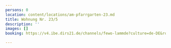```yaml
---
persons: 0
location: content/locations/am-pfarrgarten-23.md
title: Wohnung Nr. 23/5
description: ''
images: []
booking: https://v4.ibe.dirs21.de/channels/fewo-lammde?culture=de-DE&room_id=104927&los=3

---
```

